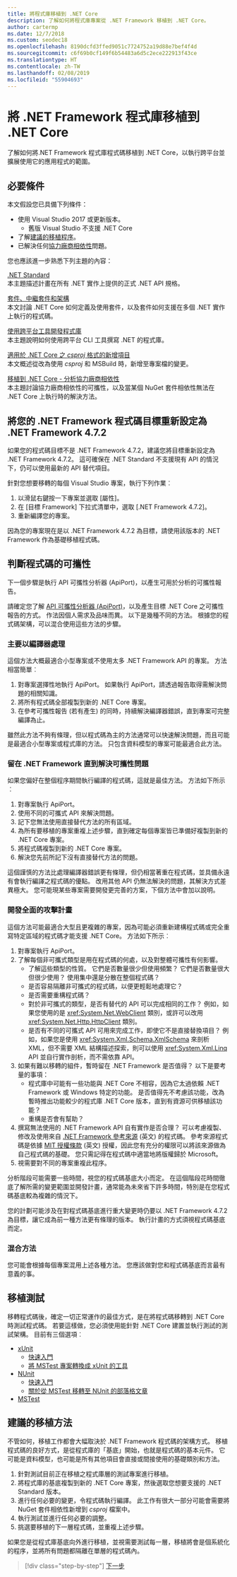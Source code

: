 ```yaml
---
title: 將程式庫移植到 .NET Core
description: 了解如何將程式庫專案從 .NET Framework 移植到 .NET Core。
author: cartermp
ms.date: 12/7/2018
ms.custom: seodec18
ms.openlocfilehash: 8190dcfd3ffed9051c7724752a19d88e7bef4f4d
ms.sourcegitcommit: c6f69b0cf149f6b54483a6d5c2ece222913f43ce
ms.translationtype: HT
ms.contentlocale: zh-TW
ms.lasthandoff: 02/08/2019
ms.locfileid: "55904693"
---
```

# <a name="port-net-framework-libraries-to-net-core"></a>將 .NET Framework 程式庫移植到 .NET Core

了解如何將.NET Framework 程式庫程式碼移植到 .NET Core，以執行跨平台並擴展使用它的應用程式的範圍。

## <a name="prerequisites"></a>必要條件

本文假設您已具備下列條件：

- 使用 Visual Studio 2017 或更新版本。
  - 舊版 Visual Studio 不支援 .NET Core
- 了解[建議的移植程序](index.md)。
- 已解決任何[協力廠商相依性](third-party-deps.md)問題。

您也應該進一步熟悉下列主題的內容：

[.NET Standard](~/docs/standard/net-standard.md)   
本主題描述計畫在所有 .NET 實作上提供的正式 .NET API 規格。

[套件、中繼套件和架構](~/docs/core/packages.md)   
本文討論 .NET Core 如何定義及使用套件，以及套件如何支援在多個 .NET 實作上執行的程式碼。

[使用跨平台工具開發程式庫](~/docs/core/tutorials/libraries.md)   
本主題說明如何使用跨平台 CLI 工具撰寫 .NET 的程式庫。

[適用於 .NET Core 之 *csproj* 格式的新增項目](~/docs/core/tools/csproj.md)   
本文概述從改為使用 *csproj* 和 MSBuild 時，新增至專案檔的變更。

[移植到 .NET Core - 分析協力廠商相依性](~/docs/core/porting/third-party-deps.md)   
本主題討論協力廠商相依性的可攜性，以及當某個 NuGet 套件相依性無法在 .NET Core 上執行時的解決方法。

## <a name="retargeting-your-net-framework-code-to-net-framework-472"></a>將您的 .NET Framework 程式碼目標重新設定為 .NET Framework 4.7.2

如果您的程式碼目標不是 .NET Framework 4.7.2，建議您將目標重新設定為 .NET Framework 4.7.2。 這可確保在 .NET Standard 不支援現有 API 的情況下，仍可以使用最新的 API 替代項目。

針對您想要移轉的每個 Visual Studio 專案，執行下列作業︰

1. 以滑鼠右鍵按一下專案並選取 [屬性]。
1. 在 [目標 Framework] 下拉式清單中，選取 [.NET Framework 4.7.2]。
1. 重新編譯您的專案。

因為您的專案現在是以 .NET Framework 4.7.2 為目標，請使用該版本的 .NET Framework 作為基礎移植程式碼。

## <a name="determining-the-portability-of-your-code"></a>判斷程式碼的可攜性

下一個步驟是執行 API 可攜性分析器 (ApiPort)，以產生可用於分析的可攜性報告。

請確定您了解 [API 可攜性分析器 (ApiPort)](../../standard/analyzers/portability-analyzer.md)，以及產生目標 .NET Core 之可攜性報告的方式。 作法因個人需求及品味而異。 以下是幾種不同的方法。 根據您的程式碼架構，可以混合使用這些方法的步驟。

### <a name="dealing-primarily-with-the-compiler"></a>主要以編譯器處理

這個方法大概最適合小型專案或不使用太多 .NET Framework API 的專案。 方法相當簡單︰

1. 對專案選擇性地執行 ApiPort。 如果執行 ApiPort，請透過報告取得需解決問題的相關知識。
1. 將所有程式碼全部複製到新的 .NET Core 專案。
1. 在參考可攜性報告 (若有產生) 的同時，持續解決編譯器錯誤，直到專案可完整編譯為止。

雖然此方法不夠有條理，但以程式碼為主的方法通常可以快速解決問題，而且可能是最適合小型專案或程式庫的方法。 只包含資料模型的專案可能最適合此方法。

### <a name="staying-on-the-net-framework-until-portability-issues-are-resolved"></a>留在 .NET Framework 直到解決可攜性問題

如果您偏好在整個程序期間執行編譯的程式碼，這就是最佳方法。 方法如下所示︰

1. 對專案執行 ApiPort。
1. 使用不同的可攜式 API 來解決問題。
1. 記下您無法使用直接替代方法的所有區域。
1. 為所有要移植的專案重複上述步驟，直到確定每個專案皆已準備好複製到新的 .NET Core 專案。
1. 將程式碼複製到新的 .NET Core 專案。
1. 解決您先前所記下沒有直接替代方法的問題。

這個謹慎的方法比處理編譯器錯誤更有條理，但仍相當著重在程式碼，並具備永遠有會執行編譯之程式碼的優點。 改用其他 API 仍無法解決的問題，其解決方式差異極大。 您可能現某些專案需要開發更完善的方案，下個方法中會加以說明。

### <a name="developing-a-comprehensive-plan-of-attack"></a>開發全面的攻擊計畫

這個方法可能最適合大型且更複雜的專案，因為可能必須重新建構程式碼或完全重寫特定區域的程式碼才能支援 .NET Core。 方法如下所示︰

1. 對專案執行 ApiPort。
1. 了解每個非可攜式類型是用在程式碼的何處，以及對整體可攜性有何影響。
   - 了解這些類型的性質。 它們是否數量很少但使用頻繁？ 它們是否數量很大但很少使用？ 使用集中還是分散在整個程式碼？
   - 是否容易隔離非可攜式的程式碼，以便更輕鬆地處理它？
   - 是否需要重構程式碼？
   - 對於非可攜式的類型，是否有替代的 API 可以完成相同的工作？ 例如，如果您使用的是 <xref:System.Net.WebClient> 類別，或許可以改用 <xref:System.Net.Http.HttpClient> 類別。
   - 是否有不同的可攜式 API 可用來完成工作，即使它不是直接替換項目？ 例如，如果您是使用 <xref:System.Xml.Schema.XmlSchema> 來剖析 XML，但不需要 XML 結構描述探索，則可以使用 <xref:System.Xml.Linq> API 並自行實作剖析，而不需依靠 API。
1. 如果有難以移轉的組件，暫時留在 .NET Framework 是否值得？ 以下是要考量的事項：
   - 程式庫中可能有一些功能與 .NET Core 不相容，因為它太過依賴 .NET Framework 或 Windows 特定的功能。 是否值得先不考慮該功能，改為暫時推出功能較少的程式庫 .NET Core 版本，直到有資源可供移植該功能？
   - 重構是否會有幫助？
1. 撰寫無法使用的 .NET Framework API 自有實作是否合理？
   可以考慮複製、修改及使用來自 [.NET Framework 參考來源](https://github.com/Microsoft/referencesource) \(英文\) 的程式碼。 參考來源程式碼是依據 [MIT 授權條款](https://github.com/Microsoft/referencesource/blob/master/LICENSE.txt) \(英文\) 授權，因此您有充分的權限可以將該來源做為自己程式碼的基礎。 您只需記得在程式碼中適當地將版權歸於 Microsoft。
1. 視需要對不同的專案重複此程序。
 
分析階段可能需要一些時間，視您的程式碼基底大小而定。 在這個階段花時間徹底了解所需的變更範圍並開發計畫，通常能為未來省下許多時間，特別是在您程式碼基底較為複雜的情況下。

您的計劃可能涉及在對程式碼基底進行重大變更時仍要以 .NET Framework 4.7.2 為目標，讓它成為前一種方法更有條理的版本。 執行計畫的方式須視程式碼基底而定。

### <a name="mixing-approaches"></a>混合方法

您可能會根據每個專案混用上述各種方法。 您應該做對您和程式碼基底而言最有意義的事。

## <a name="porting-your-tests"></a>移植測試

移轉程式碼後，確定一切正常運作的最佳方式，是在將程式碼移轉到 .NET Core 時測試程式碼。 若要這樣做，您必須使用能針對 .NET Core 建置並執行測試的測試架構。 目前有三個選項︰

- [xUnit](https://xunit.github.io/)
  * [快速入門](https://xunit.github.io/docs/getting-started-dotnet-core.html)
  * [將 MSTest 專案轉換成 xUnit 的工具](https://github.com/dotnet/codeformatter/tree/master/src/XUnitConverter)
- [NUnit](https://nunit.org/)
  * [快速入門](https://github.com/nunit/docs/wiki/Installation)
  * [關於從 MSTest 移轉至 NUnit 的部落格文章](https://www.florian-rappl.de/News/Page/275/convert-mstest-to-nunit)
- [MSTest](https://docs.microsoft.com/visualstudio/test/unit-test-basics)

## <a name="recommended-approach-to-porting"></a>建議的移植方法

不管如何，移植工作都會大幅取決於 .NET Framework 程式碼的架構方式。 移植程式碼的良好方式，是從程式庫的「基底」開始，也就是程式碼的基本元件。 它可能是資料模型，也可能是所有其他項目會直接或間接使用的基礎類別和方法。

1. 針對測試目前正在移植之程式庫層的測試專案進行移植。
1. 將程式庫的基底複製到新的 .NET Core 專案，然後選取您想要支援的 .NET Standard 版本。
1. 進行任何必要的變更，令程式碼執行編譯。 此工作有很大一部分可能會需要將 NuGet 套件相依性新增到 *csproj* 檔案中。
1. 執行測試並進行任何必要的調整。
1. 挑選要移植的下一層程式碼，並重複上述步驟。

如果您是從程式庫基底向外進行移植，並視需要測試每一層，移植將會是個系統化的程序，並將所有問題都隔離在單層的程式碼內。

>[!div class="step-by-step"]
>[下一步](project-structure.md)
